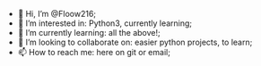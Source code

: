 - 👋 Hi, I’m @Floow216;
- 👀 I’m interested in: Python3, currently learning;
- 🌱 I’m currently learning: all the above!;
- 💞️ I’m looking to collaborate on: easier python projects, to learn;
- 📫 How to reach me: here on git or email;

<!---
Floow216/Floow216 is a ✨ special ✨ repository because its `README.md` (this file) appears on your GitHub profile.
You can click the Preview link to take a look at your changes.
--->
